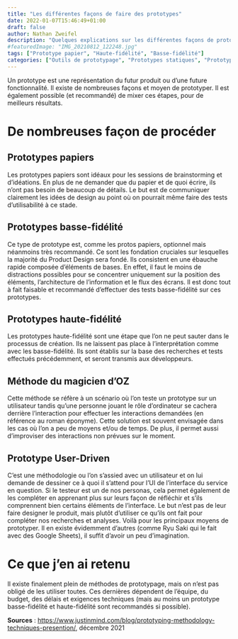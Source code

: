 ```yaml
---
title: "Les différentes façons de faire des prototypes"
date: 2022-01-07T15:46:49+01:00
draft: false
author: Nathan Zweifel
description: "Quelques explications sur les différentes façons de prototyper en UX."
#featuredImage: "IMG_20210812_122248.jpg"
tags: ["Prototype papier", "Haute-fidélité", "Basse-fidélité"]
categories: ["Outils de prototypage", "Prototypes statiques", "Prototypes interactifs"]
---
```


Un prototype est une représentation du futur produit ou d’une future fonctionnalité. Il existe de nombreuses façons et moyen de prototyper. Il est également possible (et recommandé) de mixer ces étapes, pour de meilleurs résultats.
# De nombreuses façon de procéder
## Prototypes papiers
Les prototypes papiers sont idéaux pour les sessions de brainstorming et d’idéations. En plus de ne demander que du papier et de quoi écrire, ils n’ont pas besoin de beaucoup de détails. Le but est de communiquer clairement les idées de design au point où on pourrait même faire des tests d’utilisabilité à ce stade.
## Prototypes basse-fidélité
Ce type de prototype est, comme les protos papiers, optionnel mais néanmoins très recommandé. Ce sont les fondation cruciales sur lesquelles la majorité du Product Design sera fondé. Ils consistent en une ébauche rapide composée d’éléments de bases. En effet, il faut le moins de distractions possibles pour se concentrer uniquement sur la position des éléments, l’architecture de l’information et le flux des écrans. Il est donc tout à fait faisable et recommandé d’effectuer des tests basse-fidélité sur ces prototypes.
## Prototypes haute-fidélité
Les prototypes haute-fidélité sont une étape que l’on ne peut sauter dans le processus de création. Ils ne laissent pas place à l’interprétation comme avec les basse-fidélité. Ils sont établis sur la base des recherches et tests effectués précédemment, et seront transmis aux développeurs.
## Méthode du magicien d’OZ
Cette méthode se réfère à un scénario où l’on teste un prototype sur un utilisateur tandis qu’une personne jouant le rôle d’ordinateur se cachera derrière l’interaction pour effectuer les interactions demandées (en référence au roman éponyme). Cette solution est souvent envisagée dans les cas où l’on a peu de moyens et/ou de temps. De plus, il permet aussi d’improviser des interactions non prévues sur le moment.
## Prototype User-Driven
C’est une méthodologie ou l’on s’assied avec un utilisateur et on lui demande de dessiner ce à quoi il s’attend pour l’UI de l’interface du service en question. Si le testeur est un de nos personas, cela permet également de les compléter en apprenant plus sur leurs façon de réfléchir et s’ils comprennent bien certains éléments de l’interface. Le but n’est pas de leur faire designer le produit, mais plutôt d’utiliser ce qu’ils ont fait pour compléter nos recherches et analyses.
Voilà pour les principaux moyens de prototyper. Il en existe évidemment d’autres (comme Ryu Saki qui le fait avec des Google Sheets), il suffit d’avoir un peu d’imagination.
# Ce que j’en ai retenu
Il existe finalement plein de méthodes de prototypage, mais on n’est pas obligé de les utiliser toutes. Ces dernières dépendent de l’équipe, du budget, des délais et exigences techniques (mais au moins un prototype basse-fidélité et haute-fidélité sont recommandés si possible).

**Sources** : https://www.justinmind.com/blog/prototyping-methodology-techniques-presention/, décembre 2021
